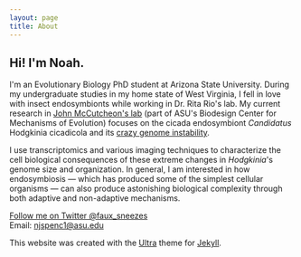 ```yaml
---
layout: page
title: About
---
```


## Hi! I'm Noah.

I'm an Evolutionary Biology PhD student at Arizona State University. During my undergraduate studies in my home state of West Virginia, I fell in love with insect endosymbionts while working in Dr. Rita Rio's lab. My current research in [John McCutcheon's lab](http://mccutcheonlab.org) (part of ASU's Biodesign Center for Mechanisms of Evolution) focuses on the cicada endosymbiont *Candidatus* Hodgkinia cicadicola and its [crazy genome instability](https://www.theatlantic.com/science/archive/2021/05/cicada-brood-x-bacteria-chaos/618808/).  

I use transcriptomics and various imaging techniques to characterize the cell biological consequences of these extreme changes in *Hodgkinia*'s genome size and organization. In general, I am interested in how endosymbiosis ⁠— which has produced some of the simplest cellular organisms ⁠— can also produce astonishing biological complexity through both adaptive and non-adaptive mechanisms.

[Follow me on Twitter @faux_sneezes](https://twitter.com/faux_sneezes)  
Email: <njspenc1@asu.edu>



This website was created with the [Ultra](https://github.com/ronv/ultra) theme for [Jekyll](https://jekyllrb.com/).
